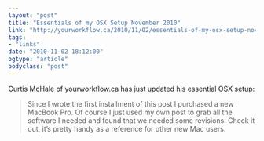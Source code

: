 ```yaml
---
layout: "post"
title: "Essentials of my OSX Setup November 2010"
link: "http://yourworkflow.ca/2010/11/02/essentials-of-my-osx-setup-november-2010/"
tags: 
- "links"
date: "2010-11-02 18:12:00"
ogtype: "article"
bodyclass: "post"
---
```


Curtis McHale of yourworkflow.ca has just updated his essential OSX setup:

> Since I wrote the first installment of this post I purchased a new MacBook Pro. Of course I just used my own post to grab all the software I needed and found that we needed some revisions. Check it out, it’s pretty handy as a reference for other new Mac users.